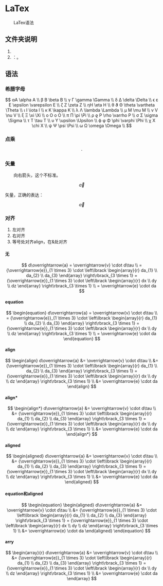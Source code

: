 # LaTex

&emsp;&emsp;LaTex语法

## 文件夹说明

1. 
2. []()：。

## 语法

### 希腊字母

$$
αA \alpha A \\
β B \beta B \\
γ Γ \gamma \Gamma \\
δ Δ \delta \Delta \\
ϵ ε E \epsilon \varepsilon E \\
ζ Z \zeta Z \\
ηH \eta H \\
θ ϑ Θ \theta \vartheta \Theta \\
ι I \iota I \\
κ K \kappa K \\
λ Λ \lambda \Lambda \\
μ M \mu M \\
ν V \nu V \\
ξ Ξ \xi \Xi \\
ο O o O \\
π Π \pi \Pi \\
ρ ϱ P \rho \varrho P \\
σ Σ \sigma \Sigma \\
τ T \tau T \\
υ Υ \upsilon \Upsilon \\
ϕ φ Φ \phi \varphi \Phi \\
χ X \chi X \\
ψ Ψ \psi \Psi \\
ω Ω \omega \Omega \\
$$

### 点乘

$$
\cdot
$$

### 矢量

&emsp;&emsp;向右箭头，这个不标准。

$$
\overrightarrow{a}
$$

矢量，正确的表达：

$$
\vec{a}
$$

### 对齐

1. 左对齐
2. 右对齐
3. 等号处对齐align，在&处对齐

#### 无

$$
d\overrightarrow{a} 
        = \overrightarrow{v} 
        \cdot d\tau \\
    = {\overrightarrow{e}}_{1 \times 3} 
        \cdot \left\lbrack 
            \begin{array}{r}
                da_{1} \\
                da_{2} \\
                da_{3}
            \end{array} 
        \right\rbrack_{3 \times 1} 
        = {\overrightarrow{e}}_{1 \times 3} 
        \cdot \left\lbrack 
            \begin{array}{r}
                dx \\
                dy \\
                dz
            \end{array} 
        \right\rbrack_{3 \times 1} \\
    = \overrightarrow{e} \cdot da
$$

#### equation

$$
\begin{equation}
    d\overrightarrow{a} 
        = \overrightarrow{v} 
        \cdot d\tau \\
    = {\overrightarrow{e}}_{1 \times 3} 
        \cdot \left\lbrack 
            \begin{array}{r}
                da_{1} \\
                da_{2} \\
                da_{3}
            \end{array} 
        \right\rbrack_{3 \times 1} 
        = {\overrightarrow{e}}_{1 \times 3} 
        \cdot \left\lbrack 
            \begin{array}{r}
                dx \\
                dy \\
                dz
            \end{array} 
        \right\rbrack_{3 \times 1} \\
    = \overrightarrow{e} \cdot da
\end{equation}
$$

#### align

$$
\begin{align}
    d\overrightarrow{a} 
        &= \overrightarrow{v} 
        \cdot d\tau \\
    &= {\overrightarrow{e}}_{1 \times 3} 
        \cdot \left\lbrack 
            \begin{array}{r}
                da_{1} \\
                da_{2} \\
                da_{3}
            \end{array} 
        \right\rbrack_{3 \times 1} 
        = {\overrightarrow{e}}_{1 \times 3} 
        \cdot \left\lbrack 
            \begin{array}{r}
                dx \\
                dy \\
                dz
            \end{array} 
        \right\rbrack_{3 \times 1} \\
    &= \overrightarrow{e} \cdot da
\end{align}
$$

#### align*

$$
\begin{align*}
    d\overrightarrow{a} 
        &= \overrightarrow{v} 
        \cdot d\tau \\
    &= {\overrightarrow{e}}_{1 \times 3} 
        \cdot \left\lbrack 
            \begin{array}{r}
                da_{1} \\
                da_{2} \\
                da_{3}
            \end{array} 
        \right\rbrack_{3 \times 1} 
        = {\overrightarrow{e}}_{1 \times 3} 
        \cdot \left\lbrack 
            \begin{array}{r}
                dx \\
                dy \\
                dz
            \end{array} 
        \right\rbrack_{3 \times 1} \\
    &= \overrightarrow{e} \cdot da
\end{align*}
$$

#### aligned

$$
\begin{aligned}
    d\overrightarrow{a} 
        &= \overrightarrow{v} 
        \cdot d\tau \\
    &= {\overrightarrow{e}}_{1 \times 3} 
        \cdot \left\lbrack 
            \begin{array}{r}
                da_{1} \\
                da_{2} \\
                da_{3}
            \end{array} 
        \right\rbrack_{3 \times 1} 
        = {\overrightarrow{e}}_{1 \times 3} 
        \cdot \left\lbrack 
            \begin{array}{r}
                dx \\
                dy \\
                dz
            \end{array} 
        \right\rbrack_{3 \times 1} \\
    &= \overrightarrow{e} \cdot da
\end{aligned}
$$

#### equation和aligned

$$
\begin{equation}
\begin{aligned}
    d\overrightarrow{a} 
        &= \overrightarrow{v} 
        \cdot d\tau \\
    &= {\overrightarrow{e}}_{1 \times 3} 
        \cdot \left\lbrack 
            \begin{array}{r}
                da_{1} \\
                da_{2} \\
                da_{3}
            \end{array} 
        \right\rbrack_{3 \times 1} 
        = {\overrightarrow{e}}_{1 \times 3} 
        \cdot \left\lbrack 
            \begin{array}{r}
                dx \\
                dy \\
                dz
            \end{array} 
        \right\rbrack_{3 \times 1} \\
    &= \overrightarrow{e} \cdot da
\end{aligned}
\end{equation}
$$

#### arry

$$
\begin{array}{r}
    d\overrightarrow{a} 
        &= \overrightarrow{v} 
        \cdot d\tau \\
    &= {\overrightarrow{e}}_{1 \times 3} 
        \cdot \left\lbrack 
            \begin{array}{r}
                da_{1} \\
                da_{2} \\
                da_{3}
            \end{array} 
        \right\rbrack_{3 \times 1} 
        = {\overrightarrow{e}}_{1 \times 3} 
        \cdot \left\lbrack 
            \begin{array}{r}
                dx \\
                dy \\
                dz
            \end{array} 
        \right\rbrack_{3 \times 1} \\
    &= \overrightarrow{e} \cdot da
\end{array}
$$